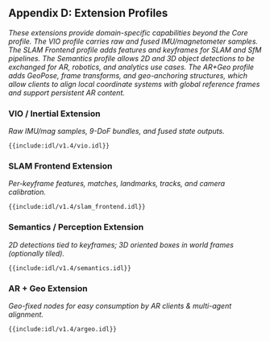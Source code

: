 ## **Appendix D: Extension Profiles**

*These extensions provide domain-specific capabilities beyond the Core profile. The VIO profile carries raw and fused IMU/magnetometer samples. The SLAM Frontend profile adds features and keyframes for SLAM and SfM pipelines. The Semantics profile allows 2D and 3D object detections to be exchanged for AR, robotics, and analytics use cases. The AR+Geo profile adds GeoPose, frame transforms, and geo-anchoring structures, which allow clients to align local coordinate systems with global reference frames and support persistent AR content.*

### **VIO / Inertial Extension**

*Raw IMU/mag samples, 9-DoF bundles, and fused state outputs.*

```idl
{{include:idl/v1.4/vio.idl}}
```

### **SLAM Frontend Extension**

*Per-keyframe features, matches, landmarks, tracks, and camera calibration.*

```idl
{{include:idl/v1.4/slam_frontend.idl}}
```

### **Semantics / Perception Extension**

*2D detections tied to keyframes; 3D oriented boxes in world frames (optionally tiled).*

```idl
{{include:idl/v1.4/semantics.idl}}
```

### **AR + Geo Extension**

*Geo-fixed nodes for easy consumption by AR clients & multi-agent alignment.*

```idl
{{include:idl/v1.4/argeo.idl}}
```
